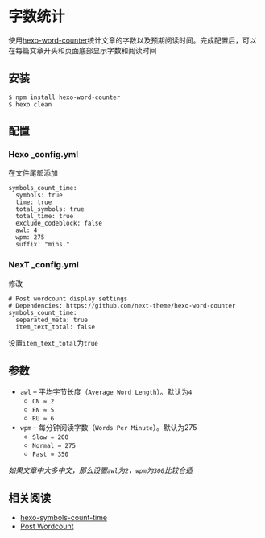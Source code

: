 
# 字数统计

使用[hexo-word-counter](https://github.com/next-theme/hexo-word-counter)统计文章的字数以及预期阅读时间。完成配置后，可以在每篇文章开头和页面底部显示字数和阅读时间


## 安装

```
$ npm install hexo-word-counter
$ hexo clean
```

## 配置

### Hexo _config.yml

在文件尾部添加

```
symbols_count_time:
  symbols: true
  time: true
  total_symbols: true
  total_time: true
  exclude_codeblock: false
  awl: 4
  wpm: 275
  suffix: "mins."
```
    
### NexT _config.yml

修改

```
# Post wordcount display settings
# Dependencies: https://github.com/next-theme/hexo-word-counter
symbols_count_time:
  separated_meta: true
  item_text_total: false
```

设置`item_text_total`为`true`

## 参数

* `awl` – 平均字节长度（`Average Word Length`）。默认为`4`
    - `CN ≈ 2`
    - `EN ≈ 5`
    - `RU ≈ 6`
* `wpm` – 每分钟阅读字数（`Words Per Minute`）。默认为275
    - `Slow ≈ 200`
    - `Normal ≈ 275`
    - `Fast ≈ 350`

*如果文章中大多中文，那么设置`awl`为`2`，`wpm`为`300`比较合适*

## 相关阅读

* [hexo-symbols-count-time](https://github.com/theme-next/hexo-symbols-count-time)
* [Post Wordcount](https://theme-next.js.org/docs/theme-settings/posts.html?highlight=count#Preamble-Text)